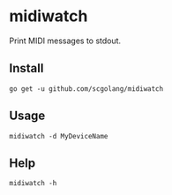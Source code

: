 # midiwatch

Print MIDI messages to stdout.

## Install

```
go get -u github.com/scgolang/midiwatch
```

## Usage

```
midiwatch -d MyDeviceName
```

## Help

```
midiwatch -h
```
